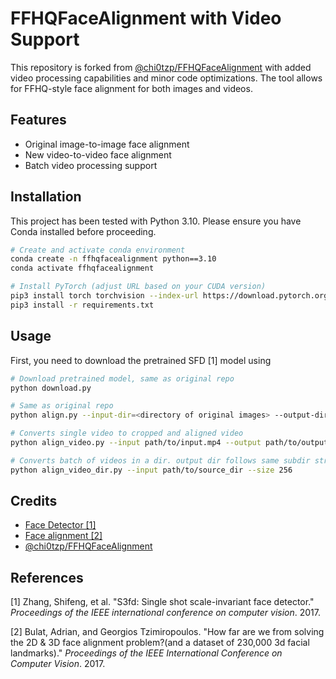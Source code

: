 # FFHQFaceAlignment with Video Support

This repository is forked from [@chi0tzp/FFHQFaceAlignment](https://github.com/chi0tzp/FFHQFaceAlignment) with added video processing capabilities and minor code optimizations. The tool allows for FFHQ-style face alignment for both images and videos.

## Features
- Original image-to-image face alignment
- New video-to-video face alignment
- Batch video processing support

## Installation

This project has been tested with Python 3.10. Please ensure you have Conda installed before proceeding.

```bash
# Create and activate conda environment
conda create -n ffhqfacealignment python==3.10
conda activate ffhqfacealignment

# Install PyTorch (adjust URL based on your CUDA version)
pip3 install torch torchvision --index-url https://download.pytorch.org/whl/cu118
pip3 install -r requirements.txt
```



## Usage

First, you need to download the pretrained SFD [1] model using

```bash
# Download pretrained model, same as original repo
python download.py
```



```bash
# Same as original repo
python align.py --input-dir=<directory of original images> --output-dir=<directory of cropped images> --size=<cropped image resolution>
```

```bash
# Converts single video to cropped and aligned video
python align_video.py --input path/to/input.mp4 --output path/to/output.mp4 --size 256
```

```bash
# Converts batch of videos in a dir. output dir follows same subdir structure of source dir.
python align_video_dir.py --input path/to/source_dir --size 256
```

## Credits

 - [Face Detector [1]](https://github.com/sfzhang15/SFD) 
 - [Face alignment [2]](https://github.com/1adrianb/face-alignment)
 - [@chi0tzp/FFHQFaceAlignment](https://github.com/chi0tzp/FFHQFaceAlignment)



## References 

[1] Zhang, Shifeng, et al. "S3fd: Single shot scale-invariant face detector." *Proceedings of the IEEE international conference on computer vision*. 2017.

[2] Bulat, Adrian, and Georgios  Tzimiropoulos. "How far are we from solving the 2D & 3D face  alignment problem?(and a dataset of 230,000 3d facial landmarks)." *Proceedings of the IEEE International Conference on Computer Vision*. 2017.

